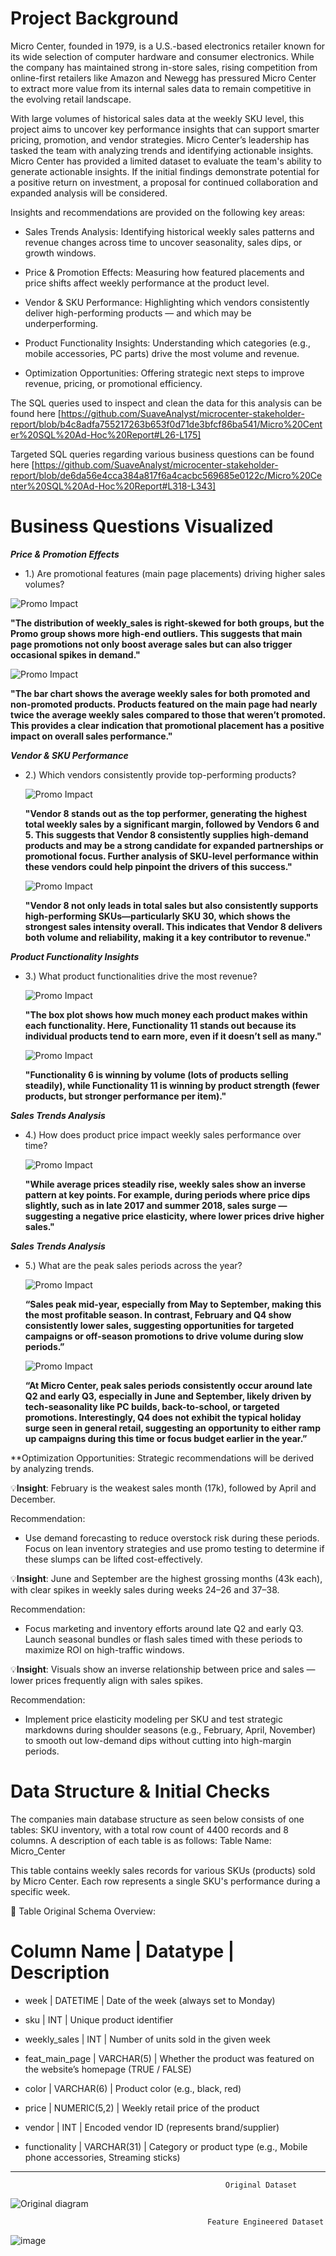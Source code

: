 # Project Background
Micro Center, founded in 1979, is a U.S.-based electronics retailer known for its wide selection of computer hardware and consumer electronics. While the company has maintained strong in-store sales, rising competition from online-first retailers like Amazon and Newegg has pressured Micro Center to extract more value from its internal sales data to remain competitive in the evolving retail landscape.

With large volumes of historical sales data at the weekly SKU level, this project aims to uncover key performance insights that can support smarter pricing, promotion, and vendor strategies. Micro Center’s leadership has tasked the team with analyzing trends and identifying actionable insights. Micro Center has provided a limited dataset to evaluate the team's ability to generate actionable insights. If the initial findings demonstrate potential for a positive return on investment, a proposal for continued collaboration and expanded analysis will be considered.


Insights and recommendations are provided on the following key areas:

  * Sales Trends Analysis: Identifying historical weekly sales patterns and revenue changes across time to uncover seasonality, sales dips, or growth windows.

  * Price & Promotion Effects: Measuring how featured placements and price shifts affect weekly performance at the product level.

  * Vendor & SKU Performance: Highlighting which vendors consistently deliver high-performing products — and which may be underperforming.

  * Product Functionality Insights: Understanding which categories (e.g., mobile accessories, PC parts) drive the most volume and revenue.

  * Optimization Opportunities: Offering strategic next steps to improve revenue, pricing, or promotional efficiency.

The SQL queries used to inspect and clean the data for this analysis can be found here [https://github.com/SuaveAnalyst/microcenter-stakeholder-report/blob/b4c8adfa755217263b653f0d71de3bfcf86ba541/Micro%20Center%20SQL%20Ad-Hoc%20Report#L26-L175]

Targeted SQL queries regarding various business questions can be found here [https://github.com/SuaveAnalyst/microcenter-stakeholder-report/blob/de6da56e4cca384a817f6a4cacbc569685e0122c/Micro%20Center%20SQL%20Ad-Hoc%20Report#L318-L343]

# Business Questions Visualized
***Price & Promotion Effects***
 * 1.) Are promotional features (main page placements) driving higher sales volumes?
   
  ![Promo Impact](06_avg_weekly_sales_promo_vs_no_promo.png)
  
**"The distribution of weekly_sales is right-skewed for both groups, but the Promo group shows more high-end outliers. This suggests that main page promotions not only boost average sales but can also trigger occasional spikes in demand."**
  
  ![Promo Impact](05_promotion_vs_weekly_sales.png)

  **"The bar chart shows the average weekly sales for both promoted and non-promoted products. Products featured on the main page had nearly twice the average weekly sales compared to those that weren’t promoted. This provides a clear indication that promotional placement has a positive impact on overall sales performance."**
    
***Vendor & SKU Performance***
 * 2.) Which vendors consistently provide top-performing products?

   ![Promo Impact](07_total_weekly_sales_by_vendor.png)

    **"Vendor 8 stands out as the top performer, generating the highest total weekly sales by a significant margin, followed by Vendors 6 and 5. This suggests that Vendor 8 consistently supplies high-demand products and may be a strong candidate for expanded partnerships or promotional focus. Further analysis of SKU-level performance within these vendors could help pinpoint the drivers of this success."**

   ![Promo Impact](08_vendor_sku_sales_heatmap.png)

    **"Vendor 8 not only leads in total sales but also consistently supports high-performing SKUs—particularly SKU 30, which shows the strongest sales intensity overall. This indicates that Vendor 8 delivers both volume and reliability, making it a key contributor to revenue."**

***Product Functionality Insights***
 * 3.) What product functionalities drive the most revenue?

   ![Promo Impact](09_revenue_distribution_by_functionality.png)

    **"The box plot shows how much money each product makes within each functionality. Here, Functionality 11 stands out because its individual products tend to earn more, even if it doesn’t sell as many."**

   ![Promo Impact](10_total_revenue_by_functionality.png)

    **"Functionality 6 is winning by volume (lots of products selling steadily), while Functionality 11 is winning by product strength (fewer products, but stronger performance per item)."**

***Sales Trends Analysis***
 * 4.) How does product price impact weekly sales performance over time?

   ![Promo Impact](11_avg_price_and_sales_over_time.png)

    **"While average prices steadily rise, weekly sales show an inverse pattern at key points. For example, during periods where price dips slightly, such as in late 2017 and summer 2018, sales surge — suggesting a negative price elasticity, where lower prices drive higher sales."**

***Sales Trends Analysis***
 * 5.) What are the peak sales periods across the year?

   ![Promo Impact](12_total_sales_by_month.png)

    **“Sales peak mid-year, especially from May to September, making this the most profitable season. In contrast, February and Q4 show consistently lower sales, suggesting opportunities for targeted campaigns or off-season promotions to drive volume during slow periods.”**

   ![Promo Impact](13_avg_weekly_sales_by_week_number.png)

    **“At Micro Center, peak sales periods consistently occur around late Q2 and early Q3, especially in June and September, likely driven by tech-seasonality like PC builds, back-to-school, or targeted promotions. Interestingly, Q4 does not exhibit the typical holiday surge seen in general retail, suggesting an opportunity to either ramp up campaigns during this time or focus budget earlier in the year.”**
   

**Optimization Opportunities: Strategic recommendations will be derived by analyzing trends.

💡**Insight**: February is the weakest sales month (17k), followed by April and December.

Recommendation:

 * Use demand forecasting to reduce overstock risk during these periods.
Focus on lean inventory strategies and use promo testing to determine if these slumps can be lifted cost-effectively.

💡**Insight**: June and September are the highest grossing months (43k each), with clear spikes in weekly sales during weeks 24–26 and 37–38.

Recommendation:

 * Focus marketing and inventory efforts around late Q2 and early Q3. Launch seasonal bundles or flash sales timed with these periods to maximize ROI on high-traffic windows.

💡**Insight**: Visuals show an inverse relationship between price and sales — lower prices frequently align with sales spikes.

Recommendation:

 * Implement price elasticity modeling per SKU and test strategic markdowns during shoulder seasons (e.g., February, April, November) to smooth out low-demand dips without cutting into high-margin periods.



# Data Structure & Initial Checks

The companies main database structure as seen below consists of one tables: SKU inventory, with a total row count of 4400 records and 8 columns. A description of each table is as follows:
Table Name: Micro_Center

This table contains weekly sales records for various SKUs (products) sold by Micro Center. Each row represents a single SKU's performance during a specific week.

🧾 Table Original Schema Overview:

# Column Name       |    Datatype	        |     Description

 * week             |   DATETIME	        |     Date of the week (always set to Monday)
   
 * sku	            |   INT	                |     Unique product identifier
   
 * weekly_sales	    |   INT	                |     Number of units sold in the given week
   
 * feat_main_page   |	VARCHAR(5)	        |     Whether the product was featured on the website’s homepage (TRUE / FALSE)
   
 * color	        |   VARCHAR(6)	        |     Product color (e.g., black, red)
   
 * price	        |   NUMERIC(5,2)	    |     Weekly retail price of the product
   
 * vendor	        |   INT	                |     Encoded vendor ID (represents brand/supplier)
   
 * functionality	|   VARCHAR(31)	        |     Category or product type (e.g., Mobile phone accessories, Streaming sticks)

*********************************************************************************************************************************



                                                    Original Dataset
![Original diagram](https://github.com/user-attachments/assets/80da0607-1418-48b8-8aef-c76b85d30b7c)

                                                Feature Engineered Dataset
![image](https://github.com/user-attachments/assets/93cd553c-f548-43ca-8db4-ab4080e1a72f)


